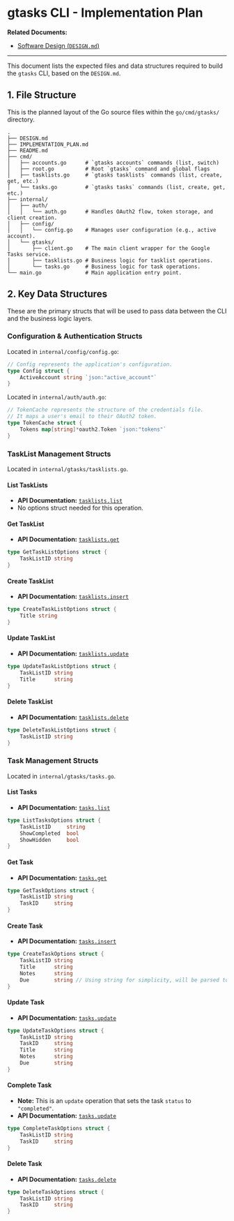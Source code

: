 # gtasks CLI - Implementation Plan

**Related Documents:**
- [Software Design (`DESIGN.md`)](./DESIGN.md)

---

This document lists the expected files and data structures required to build the `gtasks` CLI, based on the `DESIGN.md`.

## 1. File Structure

This is the planned layout of the Go source files within the `go/cmd/gtasks/` directory.

```
.
├── DESIGN.md
├── IMPLEMENTATION_PLAN.md
├── README.md
├── cmd/
│   ├── accounts.go      # `gtasks accounts` commands (list, switch)
│   ├── root.go          # Root `gtasks` command and global flags
│   ├── tasklists.go     # `gtasks tasklists` commands (list, create, get, etc.)
│   └── tasks.go         # `gtasks tasks` commands (list, create, get, etc.)
├── internal/
│   ├── auth/
│   │   └── auth.go      # Handles OAuth2 flow, token storage, and client creation.
│   ├── config/
│   │   └── config.go    # Manages user configuration (e.g., active account).
│   └── gtasks/
│       ├── client.go    # The main client wrapper for the Google Tasks service.
│       ├── tasklists.go # Business logic for tasklist operations.
│       └── tasks.go     # Business logic for task operations.
└── main.go              # Main application entry point.
```

## 2. Key Data Structures

These are the primary structs that will be used to pass data between the CLI and the business logic layers.

### Configuration & Authentication Structs

Located in `internal/config/config.go`:
```go
// Config represents the application's configuration.
type Config struct {
    ActiveAccount string `json:"active_account"`
}
```

Located in `internal/auth/auth.go`:
```go
// TokenCache represents the structure of the credentials file.
// It maps a user's email to their OAuth2 token.
type TokenCache struct {
    Tokens map[string]*oauth2.Token `json:"tokens"`
}
```

### TaskList Management Structs

Located in `internal/gtasks/tasklists.go`.

#### **List TaskLists**
- **API Documentation:** [`tasklists.list`](https://developers.google.com/tasks/reference/rest/v1/tasklists/list)
- No options struct needed for this operation.

#### **Get TaskList**
- **API Documentation:** [`tasklists.get`](https://developers.google.com/tasks/reference/rest/v1/tasklists/get)
```go
type GetTaskListOptions struct {
    TaskListID string
}
```

#### **Create TaskList**
- **API Documentation:** [`tasklists.insert`](https://developers.google.com/tasks/reference/rest/v1/tasklists/insert)
```go
type CreateTaskListOptions struct {
    Title string
}
```

#### **Update TaskList**
- **API Documentation:** [`tasklists.update`](https://developers.google.com/tasks/reference/rest/v1/tasklists/update)
```go
type UpdateTaskListOptions struct {
    TaskListID string
    Title      string
}
```

#### **Delete TaskList**
- **API Documentation:** [`tasklists.delete`](https://developers.google.com/tasks/reference/rest/v1/tasklists/delete)
```go
type DeleteTaskListOptions struct {
    TaskListID string
}
```

### Task Management Structs

Located in `internal/gtasks/tasks.go`.

#### **List Tasks**
- **API Documentation:** [`tasks.list`](https://developers.google.com/tasks/reference/rest/v1/tasks/list)
```go
type ListTasksOptions struct {
    TaskListID     string
    ShowCompleted  bool
    ShowHidden     bool
}
```

#### **Get Task**
- **API Documentation:** [`tasks.get`](https://developers.google.com/tasks/reference/rest/v1/tasks/get)
```go
type GetTaskOptions struct {
    TaskListID string
    TaskID     string
}
```

#### **Create Task**
- **API Documentation:** [`tasks.insert`](https://developers.google.com/tasks/reference/rest/v1/tasks/insert)
```go
type CreateTaskOptions struct {
    TaskListID string
    Title      string
    Notes      string
    Due        string // Using string for simplicity, will be parsed to RFC3339
}
```

#### **Update Task**
- **API Documentation:** [`tasks.update`](https://developers.google.com/tasks/reference/rest/v1/tasks/update)
```go
type UpdateTaskOptions struct {
    TaskListID string
    TaskID     string
    Title      string
    Notes      string
    Due        string
}
```

#### **Complete Task**
- **Note:** This is an `update` operation that sets the task `status` to `"completed"`.
- **API Documentation:** [`tasks.update`](https://developers.google.com/tasks/reference/rest/v1/tasks/update)
```go
type CompleteTaskOptions struct {
    TaskListID string
    TaskID     string
}
```

#### **Delete Task**
- **API Documentation:** [`tasks.delete`](https://developers.google.com/tasks/reference/rest/v1/tasks/delete)
```go
type DeleteTaskOptions struct {
    TaskListID string
    TaskID     string
}
```
